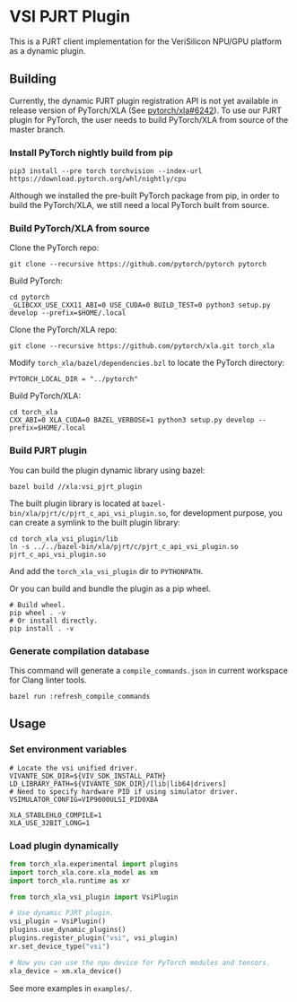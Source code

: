 # VSI PJRT Plugin

This is a PJRT client implementation for the VeriSilicon NPU/GPU platform as a dynamic plugin.

## Building

Currently, the dynamic PJRT plugin registration API is not yet available in release version of PyTorch/XLA (See [pytorch/xla#6242](https://github.com/pytorch/xla/issues/6242)). To use our PJRT plugin for PyTorch, the user needs to build PyTorch/XLA from source of the master branch.

### Install PyTorch nightly build from pip

```shell
pip3 install --pre torch torchvision --index-url https://download.pytorch.org/whl/nightly/cpu
```

Although we installed the pre-built PyTorch package from pip, in order to build the PyTorch/XLA, we still need a local PyTorch built from source.

### Build PyTorch/XLA from source

Clone the PyTorch repo:

```shell
git clone --recursive https://github.com/pytorch/pytorch pytorch
```

Build PyTorch:

```shell
cd pytorch
_GLIBCXX_USE_CXX11_ABI=0 USE_CUDA=0 BUILD_TEST=0 python3 setup.py develop --prefix=$HOME/.local
```

Clone the PyTorch/XLA repo:

```shell
git clone --recursive https://github.com/pytorch/xla.git torch_xla
```

Modify `torch_xla/bazel/dependencies.bzl` to locate the PyTorch directory:

```shell
PYTORCH_LOCAL_DIR = "../pytorch"
```

Build PyTorch/XLA:

```shell
cd torch_xla
CXX_ABI=0 XLA_CUDA=0 BAZEL_VERBOSE=1 python3 setup.py develop --prefix=$HOME/.local
```

### Build PJRT plugin

You can build the plugin dynamic library using bazel:

```shell
bazel build //xla:vsi_pjrt_plugin
```

The built plugin library is located at `bazel-bin/xla/pjrt/c/pjrt_c_api_vsi_plugin.so`, for development purpose, you can create a symlink to the built plugin library:

```shell
cd torch_xla_vsi_plugin/lib
ln -s ../../bazel-bin/xla/pjrt/c/pjrt_c_api_vsi_plugin.so pjrt_c_api_vsi_plugin.so
```

And add the `torch_xla_vsi_plugin` dir to `PYTHONPATH`.

Or you can build and bundle the plugin as a pip wheel.

```shell
# Build wheel.
pip wheel . -v
# Or install directly.
pip install . -v
```

### Generate compilation database

This command will generate a `compile_commands.json` in current workspace for Clang linter tools.

```shell
bazel run :refresh_compile_commands
```

## Usage

### Set environment variables

```shell
# Locate the vsi unified driver.
VIVANTE_SDK_DIR=${VIV_SDK_INSTALL_PATH}
LD_LIBRARY_PATH=${VIVANTE_SDK_DIR}/[lib|lib64|drivers]
# Need to specify hardware PID if using simulator driver.
VSIMULATOR_CONFIG=VIP9000ULSI_PID0XBA

XLA_STABLEHLO_COMPILE=1
XLA_USE_32BIT_LONG=1
```

### Load plugin dynamically

```python
from torch_xla.experimental import plugins
import torch_xla.core.xla_model as xm
import torch_xla.runtime as xr

from torch_xla_vsi_plugin import VsiPlugin

# Use dynamic PJRT plugin.
vsi_plugin = VsiPlugin()
plugins.use_dynamic_plugins()
plugins.register_plugin("vsi", vsi_plugin)
xr.set_device_type("vsi")

# Now you can use the npu device for PyTorch modules and tensors.
xla_device = xm.xla_device()

```

See more examples in `examples/`.

